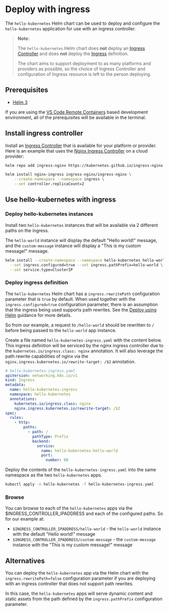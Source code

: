# Deploy with ingress

The `hello-kubernetes` Helm chart can be used to deploy and configure the `hello-kubernetes` application for use with an ingress controller. 

> **Note:**
> 
> The `hello-kubernetes` Helm chart does **not** deploy an [Ingress Controller](https://kubernetes.io/docs/concepts/services-networking/ingress-controllers/) and does **not** deploy the [Ingress](https://kubernetes.io/docs/concepts/services-networking/ingress/) definition.
>
> The chart aims to support deployment to as many platforms and providers as possible, so the choice of Ingress Controller and configuration of Ingress resource is left to the person deploying.

## Prerequisites

- [Helm 3](https://v3.helm.sh/)

If you are using the [VS Code Remote Containers](https://marketplace.visualstudio.com/items?itemName=ms-vscode-remote.remote-containers) based development environment, all of the prerequisites will be available in the terminal.

## Install ingress controller

Install an [Ingress Controller](https://kubernetes.io/docs/concepts/services-networking/ingress-controllers/) that is available for your platform or provider. Here is an example that uses the [Nginx Ingress Controller](https://kubernetes.github.io/ingress-nginx/deploy/) on a cloud provider:

```bash
helm repo add ingress-nginx https://kubernetes.github.io/ingress-nginx

helm install nginx-ingress ingress-nginx/ingress-nginx \
    --create-namespace --namespace ingress \
    --set controller.replicaCount=2
```

## Use hello-kubernetes with ingress

### Deploy hello-kubernetes instances

Install two `hello-kubernetes` instances that will be available via 2 different paths on the ingress. 

The `hello-world` instance will display the default "Hello world!" message, and the `custom-message` instance will display a "This is my custom message!" message.

```bash
helm install --create-namespace --namespace hello-kubernetes hello-world ./hello-kubernetes \
  --set ingress.configured=true --set ingress.pathPrefix=hello-world \
  --set service.type=ClusterIP
```

### Deploy ingress definition

The `hello-kubernetes` Helm chart has a `ingress.rewritePath` configuration parameter that is `true` by default. When used together with the `ingress.configured=true` configuration parameter, there is an assumption that the ingress being used supports path rewrites. See the [Deploy using Helm](deploy-using-helm.md) guidance for more details.

So from our example, a request to `/hello-world` should be rewritten to `/` before being passed to the `hello-world` app instance.

Create a file named `hello-kubernetes-ingress.yaml` with the content below. This ingress definition will be serviced by the nginx ingress controller due to the `kubernetes.io/ingress.class: nginx` annotation. It will also leverage the path rewrite capabilities of nginx via the `nginx.ingress.kubernetes.io/rewrite-target: /$2` annotation.

```yaml
# hello-kubernetes-ingress.yaml
apiVersion: networking.k8s.io/v1
kind: Ingress
metadata:
  name: hello-kubernetes-ingress
  namespace: hello-kubernetes
  annotations:
    kubernetes.io/ingress.class: nginx
    nginx.ingress.kubernetes.io/rewrite-target: /$2
spec:
  rules:
    - http:
        paths:
          - path: /
            pathType: Prefix
            backend:
              service:
                name: hello-kubernetes-hello-world
                port:
                  number: 80

```

Deploy the contents of the `hello-kubernetes-ingress.yaml` into the same namespace as the two `hello-kubernetes` apps.

```bash
kubectl apply -n hello-kubernetes -f hello-kubernetes-ingress.yaml
```

### Browse

You can browse to each of the `hello-kubernetes` apps via the $INGRESS_CONTROLLER_IPADDRESS and each of the configured paths. So for our example at:

- `$INGRESS_CONTROLLER_IPADDRESS/hello-world` - the `hello-world` instance with the default "Hello world!" message
- `$INGRESS_CONTROLLER_IPADDRESS/custom-message` - the `custom-message` instance with the "This is my custom message!" message

## Alternatives

You can deploy the `hello-kubernetes` app via the Helm chart with the `ingress.rewritePath=false` configuration parameter if you are deploying with an ingress controller that does not support path rewrites.

In this case, the `hello-kubernetes` apps will serve dynamic content and static assets from the path defined by the `ingress.pathPrefix` configuration parameter.
